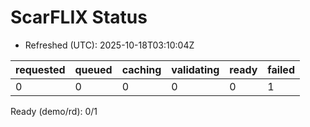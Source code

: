 ﻿# ScarFLIX Status

* Refreshed (UTC): 2025-10-18T03:10:04Z

| requested | queued | caching | validating | ready | failed |
|-----------|--------|---------|------------|-------|--------|
| 0 | 0 | 0 | 0 | 0 | 1 |

Ready (demo/rd): 0/1
